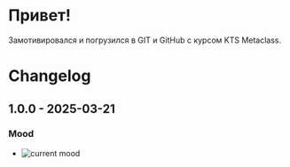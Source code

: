 # Привет!
Замотивировался и погрузился в GIT и GitHub с курсом KTS Metaclass. 


# Changelog
## 1.0.0 - 2025-03-21
### Mood
- ![current mood](https://i.pinimg.com/736x/11/7f/c1/117fc1a4e249824a3c308c17fa699dbf.jpg "current mood")
